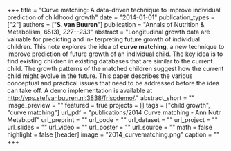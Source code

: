 +++
title = "Curve matching: A data-driven technique to improve individual prediction of childhood growth"
date = "2014-01-01"
publication_types = ["2"]
authors = ["**S. van Buuren**"]
publication = "Annals of Nutrition & Metabolism, 65(3), _227--233_"
abstract = "Longitudinal growth data are valuable for predicting and in- terpreting future growth of individual children. This note explores the idea of **curve matching**, a new technique to improve prediction of future growth of an individual child. The key idea is to find existing children in existing databases that are similar to the current child. The growth patterns of the matched children suggest how the current child might evolve in the future. This paper describes the various conceptual and practical issues that need to be addressed before the idea can take off. A demo implementation is available at http://vps.stefvanbuuren.nl:3838/frisodemo/."
abstract_short = ""
image_preview = ""
featured = true
projects = []
tags = ["child growth", "curve matching"]
url_pdf = "publications/2014 Curve matching - Ann Nutr Metab.pdf"
url_preprint = ""
url_code = ""
url_dataset = ""
url_project = ""
url_slides = ""
url_video = ""
url_poster = ""
url_source = ""
math = false
highlight = false
[header]
image = "2014_curvematching.png"
caption = ""
+++
